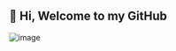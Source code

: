 ## 👋 Hi, Welcome to my GitHub

![image](https://github.com/user-attachments/assets/4db5d3e6-645a-4dd7-8188-d9b482bc9d43)


<!--- For editing the graphicas look for https://github.com/anuraghazra/github-readme-stats?tab=readme-ov-file --->
<!---
![Top Langs](https://github-readme-stats.vercel.app/api/top-langs/?username=eggiemetal&size_weight=0.5&count_weight=0.5&layout=donut-vertical&theme=chartreuse-dark#gh-dark-mode-only)
[![EggieMetal's GitHub stats](https://github-readme-stats.vercel.app/api?username=eggiemetal&theme=chartreuse-dark#gh-dark-mode-only)](https://github.com/anuraghazra/github-readme-stats)
--->

<!---
EggieMetal/EggieMetal is a ✨ special ✨ repository because its `README.md` (this file) appears on your GitHub profile.
You can click the Preview link to take a look at your changes.

- 👀 I’m interested in ...
- 🌱 I’m currently learning ...
- 💞️ I’m looking to collaborate on ...
- 📫 How to reach me ...
- 😄 Pronouns: ...
- ⚡ Fun fact: ...
--->
